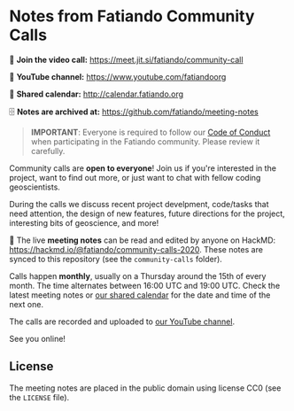 # Notes from Fatiando Community Calls

📱 **Join the video call:** https://meet.jit.si/fatiando/community-call

🎥 **YouTube channel:** https://www.youtube.com/fatiandoorg

📅 **Shared calendar:** http://calendar.fatiando.org

🗄️ **Notes are archived at:** https://github.com/fatiando/meeting-notes

> **IMPORTANT**: Everyone is required to follow our 
> [Code of Conduct](https://github.com/fatiando/contributing/blob/master/CODE_OF_CONDUCT.md)
> when participating in the Fatiando community. Please review it carefully.

Community calls are **open to everyone**! 
Join us if you're interested in the project,
want to find out more,
or just want to chat with fellow coding geoscientists.

During the calls we discuss recent project develpment, 
code/tasks that need attention,
the design of new features,
future directions for the project,
interesting bits of geoscience, and more!

📜 The live **meeting notes** can be read and edited by anyone on HackMD: 
https://hackmd.io/@fatiando/community-calls-2020.
These notes are synced to this repository
(see the `community-calls` folder).

Calls happen **monthly**, usually on a Thursday around 
the 15th of every month.
The time alternates between 16:00 UTC and 19:00 UTC.
Check the latest meeting notes or 
[our shared calendar](http://calendar.fatiando.org) 
for the date and time of the next one.

The calls are recorded and uploaded to 
[our YouTube channel]( https://www.youtube.com/fatiandoorg).

See you online!

## License

The meeting notes are placed in the public domain using license CC0 (see
the `LICENSE` file).
